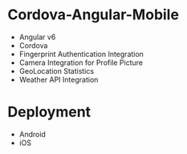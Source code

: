 # Cordova-Angular-Mobile
  - Angular v6
  - Cordova
  - Fingerprint Authentication Integration
  - Camera Integration for Profile Picture
  - GeoLocation Statistics
  - Weather API Integration

# Deployment
  - Android
  - iOS
